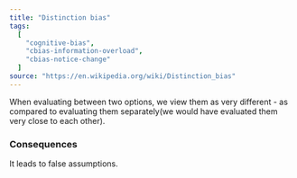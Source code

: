 ```yaml
---
title: "Distinction bias"
tags:
  [
    "cognitive-bias",
    "cbias-information-overload",
    "cbias-notice-change"
  ]
source: "https://en.wikipedia.org/wiki/Distinction_bias"
---
```


When evaluating between two options, we view them as very different - as compared to evaluating them separately(we would have evaluated them very close to each other).

### Consequences

It leads to false assumptions.


